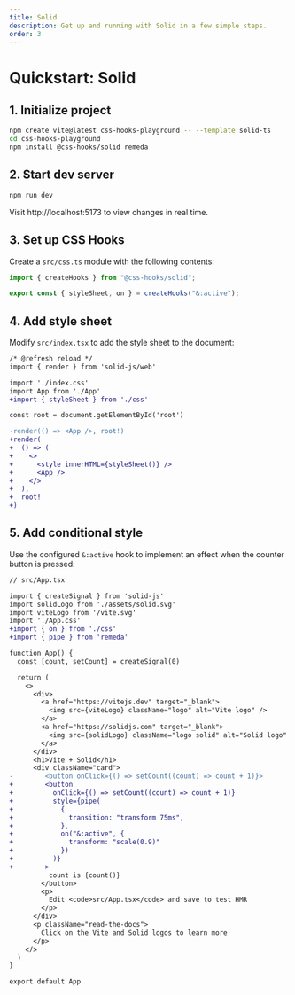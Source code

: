 ```yaml
---
title: Solid
description: Get up and running with Solid in a few simple steps.
order: 3
---
```


# Quickstart: Solid

## 1. Initialize project

```bash
npm create vite@latest css-hooks-playground -- --template solid-ts
cd css-hooks-playground
npm install @css-hooks/solid remeda
```

## 2. Start dev server

```bash
npm run dev
```

Visit http://localhost:5173 to view changes in real time.

## 3. Set up CSS Hooks

Create a `src/css.ts` module with the following contents:

```typescript
import { createHooks } from "@css-hooks/solid";

export const { styleSheet, on } = createHooks("&:active");
```

## 4. Add style sheet

Modify `src/index.tsx` to add the style sheet to the document:

<!-- prettier-ignore-start -->

```diff
/* @refresh reload */
import { render } from 'solid-js/web'

import './index.css'
import App from './App'
+import { styleSheet } from './css'

const root = document.getElementById('root')

-render(() => <App />, root!)
+render(
+  () => (
+    <>
+      <style innerHTML={styleSheet()} />
+      <App />
+    </>
+  ),
+  root!
+)
```

<!-- prettier-ignore-end -->

## 5. Add conditional style

Use the configured `&:active` hook to implement an effect when the counter
button is pressed:

<!-- prettier-ignore-start -->

```diff
// src/App.tsx

import { createSignal } from 'solid-js'
import solidLogo from './assets/solid.svg'
import viteLogo from '/vite.svg'
import './App.css'
+import { on } from './css'
+import { pipe } from 'remeda'

function App() {
  const [count, setCount] = createSignal(0)

  return (
    <>
      <div>
        <a href="https://vitejs.dev" target="_blank">
          <img src={viteLogo} className="logo" alt="Vite logo" />
        </a>
        <a href="https://solidjs.com" target="_blank">
          <img src={solidLogo} className="logo solid" alt="Solid logo" />
        </a>
      </div>
      <h1>Vite + Solid</h1>
      <div className="card">
-        <button onClick={() => setCount((count) => count + 1)}>
+        <button
+          onClick={() => setCount((count) => count + 1)}
+          style={pipe(
+            {
+              transition: "transform 75ms",
+            },
+            on("&:active", {
+              transform: "scale(0.9)"
+            })
+          )}
+        >
          count is {count()}
        </button>
        <p>
          Edit <code>src/App.tsx</code> and save to test HMR
        </p>
      </div>
      <p className="read-the-docs">
        Click on the Vite and Solid logos to learn more
      </p>
    </>
  )
}

export default App
```

<!-- prettier-ignore-end -->
